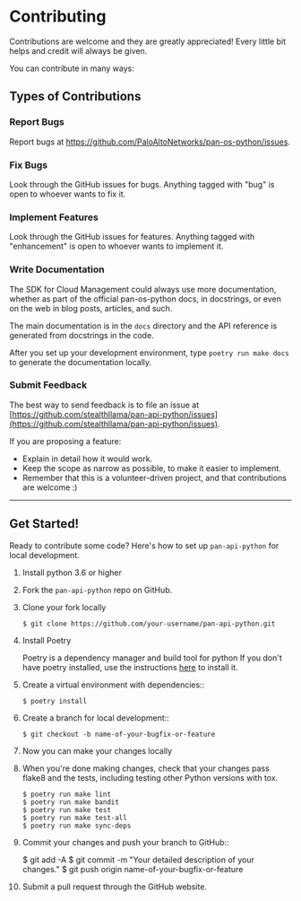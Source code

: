 # Contributing

Contributions are welcome and they are greatly appreciated! Every
little bit helps and credit will always be given.

You can contribute in many ways:

## Types of Contributions

### Report Bugs
Report bugs at https://github.com/PaloAltoNetworks/pan-os-python/issues.

### Fix Bugs
Look through the GitHub issues for bugs. Anything tagged with "bug"
is open to whoever wants to fix it.


### Implement Features
Look through the GitHub issues for features. Anything tagged with "enhancement"
is open to whoever wants to implement it.


### Write Documentation
The SDK for Cloud Management could always use more documentation, whether as part of the official pan-os-python docs, in docstrings, or even on the web in blog posts,
articles, and such.

The main documentation is in the `docs` directory and the API reference is
generated from docstrings in the code.

After you set up your development environment, type ``poetry run make docs`` to
generate the documentation locally.


### Submit Feedback
The best way to send feedback is to file an issue at [https://github.com/stealthllama/pan-api-python/issues](https://github.com/stealthllama/pan-api-python/issues).

If you are proposing a feature:

- Explain in detail how it would work.
- Keep the scope as narrow as possible, to make it easier to implement.
- Remember that this is a volunteer-driven project, and that contributions
  are welcome :)

---

## Get Started!
Ready to contribute some code?  Here's how to set up `pan-api-python` for local development.

1. Install python 3.6 or higher

2. Fork the `pan-api-python` repo on GitHub.

3. Clone your fork locally

    ```
    $ git clone https://github.com/your-username/pan-api-python.git
    ```

4. Install Poetry

    Poetry is a dependency manager and build tool for python
    If you don't have poetry installed, use the instructions [here](https://python-poetry.org/docs/#installation) to install it.

5. Create a virtual environment with dependencies::

    ```
    $ poetry install
    ```

6. Create a branch for local development::

    ```
    $ git checkout -b name-of-your-bugfix-or-feature
    ```

7. Now you can make your changes locally

8. When you're done making changes, check that your changes pass flake8 and the tests, including testing other Python versions with tox.

    ```
    $ poetry run make lint
    $ poetry run make bandit
    $ poetry run make test
    $ poetry run make test-all
    $ poetry run make sync-deps
    ```

9. Commit your changes and push your branch to GitHub::

    $ git add -A
    $ git commit -m "Your detailed description of your changes."
    $ git push origin name-of-your-bugfix-or-feature

10. Submit a pull request through the GitHub website.